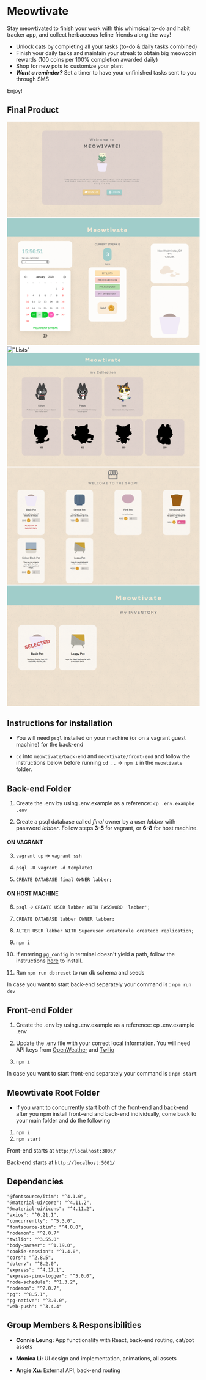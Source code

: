 # Meowtivate

Stay meowtivated to finish your work with this whimsical to-do and habit tracker app, and collect herbaceous feline friends along the way!

* Unlock cats by completing all your tasks (to-do & daily tasks combined)
* Finish your daily tasks and maintain your streak to obtain big meowcoin rewards (100 coins per 100% completion awarded daily)
* Shop for new pots to customize your plant
* **_Want a reminder?_** Set a timer to have your unfinished tasks sent to you through SMS 

Enjoy!

## Final Product

!["Welcome"](https://github.com/agxcd/meowtivate/blob/main/docs/Welcome.png?raw=true)
!["Dashboard"](https://github.com/agxcd/meowtivate/blob/main/docs/Dashboard.png?raw=true)
!["Lists"](https://github.com/leungcnie/meowtivate/blob/main/docs/Lists.gif?raw=true)
!["Collections"](https://github.com/agxcd/meowtivate/blob/main/docs/Collections.png?raw=true)
!["Shop"](https://github.com/agxcd/meowtivate/blob/main/docs/Shop.png?raw=true)
!["Inventory"](https://github.com/agxcd/meowtivate/blob/main/docs/Inventory.png?raw=true)

## Instructions for installation

- You will need `psql` installed on your machine (or on a vagrant guest machine) for the back-end

- `cd` into `meowtivate/back-end` and `meovtivate/front-end` and follow the instructions below before running `cd ..` -> `npm i` in the `meowtivate` folder.

## Back-end Folder

1. Create the .env by using .env.example as a reference: `cp .env.example .env`

2. Create a psql database called *final* owner by a user *labber* with password *labber*. Follow steps **3-5** for vagrant, or **6-8** for host machine.

#### ON VAGRANT

3. `vagrant up` -> `vagrant ssh`

4. `psql -U vagrant -d template1`

5. `CREATE DATABASE final OWNER labber;`


#### ON HOST MACHINE

6. `psql` -> `CREATE USER labber WITH PASSWORD 'labber';`

7. `CREATE DATABASE labber OWNER labber;`

8. `ALTER USER labber WITH Superuser createrole createdb replication;`

9. `npm i`

10. If entering `pg_config` in terminal doesn't yield a path, follow the instructions [here](https://www.npmjs.com/package/pg-native) to install.

11. Run `npm run db:reset` to run db schema and seeds

In case you want to start back-end separately
   your command is : `npm run dev`

## Front-end Folder

1. Create the .env by using .env.example as a reference: cp .env.example .env

2. Update the .env file with your correct local information. You will need API keys from [OpenWeather](https://openweathermap.org/appid) and [Twilio](https://www.twilio.com/)


3. `npm i`

In case you want to start front-end separately
   your command is : `npm start`

## Meowtivate Root Folder

- If you want to concurrently start both of the front-end and back-end
  after you npm install front-end and back-end individually, come back to your main folder
  and do the following

1. `npm i`
2. `npm start`

Front-end starts at
`http://localhost:3006/`

Back-end starts at
`http://localhost:5001/`

## Dependencies

    "@fontsource/itim": "^4.1.0",
    "@material-ui/core": "^4.11.2",
    "@material-ui/icons": "^4.11.2",
    "axios": "^0.21.1",
    "concurrently": "^5.3.0",
    "fontsource-itim": "^4.0.0",
    "nodemon": "^2.0.7"
    "twilio": "^3.55.0"
    "body-parser": "^1.19.0",
    "cookie-session": "^1.4.0",
    "cors": "^2.8.5",
    "dotenv": "^8.2.0",
    "express": "^4.17.1",
    "express-pino-logger": "^5.0.0",
    "node-schedule": "^1.3.2",
    "nodemon": "^2.0.7",
    "pg": "^8.5.1",
    "pg-native": "^3.0.0",
    "web-push": "^3.4.4"
   

## Group Members & Responsibilities

- **Connie Leung:** App functionality with React, back-end routing, cat/pot assets

- **Monica Li:** UI design and implementation, animations, all assets

- **Angie Xu:** External API, back-end routing

